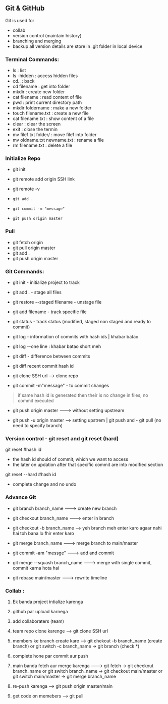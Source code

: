 ## Git & GitHub
Git is used for
- collab
- version control (maintain history)
- branching and merging
- backup all version details are store in .git folder in local device

### Terminal Commands:
- ls : list
- ls -hidden : access hidden files
- cd.. :  back
- cd filename : get into folder
- mkdir : create new folder
- cat filename : read content of file
- pwd : print current directory path
- mkdir foldername : make a new folder
- touch filename.txt : create a new file
- cat filename.txt : show content of a file
- clear : clear the screen
- exit : close the termin
- mv file1.txt folder/ : move file1 into folder
- mv oldname.txt newname.txt : rename a file
- rm filename.txt : delete a file

### Initialize Repo
- git init
- git remote add origin SSH link
- git remote -v

- `git add .`
- `git commit -m "message"`
- `git push origin master`

### Pull
- git fetch origin
- git pull origin master
- git add .
- git push origin master


### Git Commands:

- git init - initialize project to track

- git add . - stage all files
- git restore --staged filename - unstage file
- git add filename - track specific file

- git status - track status (modified, staged non staged and ready to commit)
- git log - information of commits with hash ids | khabar batao
- git log --one line : khabar batao short meh

- git diff - difference between commits 
- git diff recent commit hash id 

- git clone SSH url --> clone repo

- git commit -m"message" - to commit changes 
> if same hash id is generated then their is no change in files; no commit executed


- git push origin master ---> without setting upstream

- git push -u origin master --> setting upstrem | git push and - git pull (no need to specify branch)


### Version control - git reset and git reset (hard)
git reset #hash id
- the hash id should of commit, which we want to access
- the later on updation after that specific commit are into modified section

git reset --hard #hash id
- complete change and no undo


### Advance Git 
- git branch branch_name ---> create new branch
- git checkout branch_name ---> enter in branch


- git checkout -b branch_name --> yeh branch meh enter karo agaar nahi hai toh bana lo fhir enter karo

- git merge branch_name ---> merge branch to main/master


- git commit -am "messge" ---> add and commit
- git merge --squash branch_name ---> merge with single commit, commit karna hota hai
- git rebase main/master ---> rewrite timeline


### Collab :

1. Ek banda project intialize karenga
2. github par upload karnega
3. add collaboraters (team)
4. team repo clone karenge --> git clone SSH url
5. members ke branch create kare --> git chekout -b branch_name (create branch) or git switch -c branch_name -> git branch (check *)

6. complete hone par commit aur push
7. main banda fetch aur merge karenga ---> git fetch -> git checkout branch_name or git switch branch_name -> git checkout main/master or git switch main/master -> git merge branch_name
8. re-push karenga --> git push origin master/main
9. get code on memebers --> git pull


